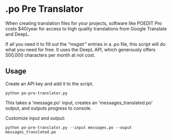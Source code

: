 # .po Pre Translator

When creating translation files for your projects, software like POEDIT Pro costs $40/year for access to high quality translations from Google Translate and DeepL.

If all you need it to fill out the "msgstr" entries in a .po file, this script will do what you need for free. It uses the DeepL API, which generously offers 500,000 characters per month at not cost.

## Usage

Create an API key and add it to the script.
```
python po-pre-translator.py
```
This takes a 'message.po' input, creates an 'messages_translated.po' output, and outputs progress to console.

Customize input and output:
```
python po-pre-translator.py --input messages.po --ouput messages_translated.po
```